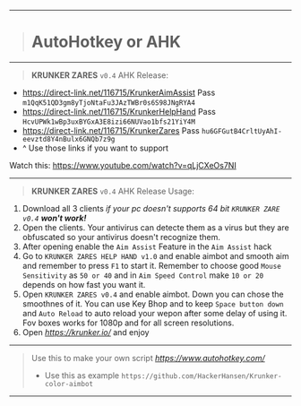 __________________________________
># AutoHotkey or AHK
__________________________________
>**KRUNKER ZARES** `v0.4` AHK Release:
- https://direct-link.net/116715/KrunkerAimAssist Pass `m1QqK51QD3gm8yTjoNtaFu3JAzTWBr0s6S98JNgRYA4`
- https://direct-link.net/116715/KrunkerHelpHand Pass `HcvUPWk1wBp3uxBYGxA3E8izi66NUVao1bfs21YiY4M`
- https://direct-link.net/116715/KrunkerZares Pass `hu6GFGutB4CrltUyAhI-eevztd8Y4nBulx6GNQb7z9g`
- ^ Use those links if you want to support

Watch this: https://www.youtube.com/watch?v=qLjCXeOs7NI
__________________________________
>**KRUNKER ZARES** `v0.4` AHK Release Usage:
1. Download all 3 clients *if your pc doesn't supports 64 bit `KRUNKER ZARE v0.4` **won't work!***
2. Open the clients. Your antivirus can detecte them as a virus but they are obfuscated so your antivirus doesn't recognize them.
3. After opening enable the `Aim Assist` Feature in the `Aim Assist` hack
4. Go to `KRUNKER ZARES HELP HAND v1.0` and enable aimbot and smooth aim and remember to press `F1` to start it. Remember to choose good `Mouse Sensitivity` as `50 or 40` and in `Aim Speed Control` make `10 or 20` depends on how fast you want it.
5. Open `KRUNKER ZARES v0.4` and enable aimbot. Down you can chose the smoothnes of it. You can use Key Bhop and to keep `Space button down` and `Auto Reload` to auto reload your wepon after some delay of using it. Fov boxes works for 1080p and for all screen resolutions.
6. Open *https://krunker.io/* and enjoy
__________________________________
> Use this to make your own script *https://www.autohotkey.com/*
>- Use this as example `https://github.com/HackerHansen/Krunker-color-aimbot`
__________________________________
